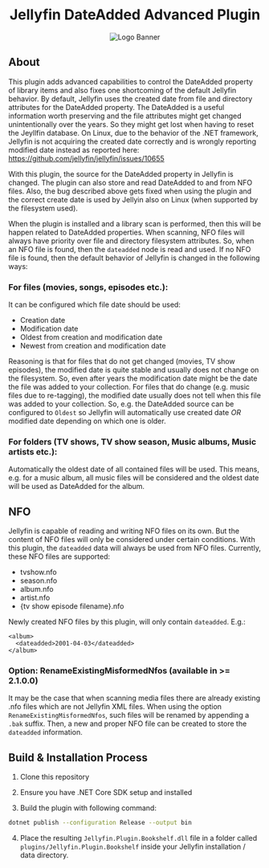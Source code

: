 <h1 align="center">Jellyfin DateAdded Advanced Plugin</h1>
<p align="center">

<img alt="Logo Banner" src="https://raw.githubusercontent.com/jellyfin/jellyfin-ux/master/branding/SVG/banner-logo-solid.svg?sanitize=true"/>
</p>

## About

This plugin adds advanced capabilities to control the DateAdded property of library items and also fixes one shortcoming of the default Jellyfin behavior.
By default, Jellyfin uses the created date from file and directory attributes for the DateAdded property. The DateAdded is a useful information worth preserving and the file attributes might get changed unintentionally over the years. So they might get lost when having to reset the Jeyllfin database.
On Linux, due to the behavior of the .NET framework, Jellyfin is not acquiring the created date correctly and is wrongly reporting modified date instead as reported here:
https://github.com/jellyfin/jellyfin/issues/10655

With this plugin, the source for the DateAdded property in Jellyfin is changed. The plugin can also store and read DateAdded to and from NFO files. Also, the bug described above gets fixed when using the plugin and the correct create date is used by Jellyin also on Linux (when supported by the filesystem used).

When the plugin is installed and a library scan is performed, then this will be happen related to DateAdded properties. When scanning, NFO files will always have priority over file and directory filesystem attributes. So, when an NFO file is found, then the `dateadded` node is read and used.
If no NFO file is found, then the default behavior of Jellyfin is changed in the following ways:

### For files (movies, songs, episodes etc.):
It can be configured which file date should be used:
* Creation date
* Modification date
* Oldest from creation and modification date
* Newest from creation and modification date

Reasoning is that for files that do not get changed (movies, TV show episodes), the modified date is quite stable and usually does not change on the filesystem. So, even after years the modification date might be the date the file was added to your collection.
For files that do change (e.g. music files due to re-tagging), the modified date usually does not tell when this file was added to your collection.
So, e.g. the DateAdded source can be configured to `Oldest` so Jellyfin will automatically use created date _OR_ modified date depending on which one is older.

### For folders (TV shows, TV show season, Music albums, Music artists etc.):
Automatically the oldest date of all contained files will be used. This means, e.g. for a music album, all music files will be considered and the oldest date will be used as DateAdded for the album.


## NFO
Jellyfin is capable of reading and writing NFO files on its own. But the content of NFO files will only be considered under certain conditions. With this plugin, the `dateadded` data will always be used from NFO files. Currently, these NFO files are supported:
* tvshow.nfo
* season.nfo
* album.nfo
* artist.nfo
* {tv show episode filename}.nfo

Newly created NFO files by this plugin, will only contain `dateadded`. E.g.:
```
<album>
  <dateadded>2001-04-03</dateadded>
</album>
```

### Option: RenameExistingMisformedNfos (available in >= 2.1.0.0)
It may be the case that when scanning media files there are already existing .nfo files which are not Jellyfin XML files. When using the option `RenameExistingMisformedNfos`, such files will be renamed by appending a `.bak` suffix. Then, a new and proper NFO file can be created to store the `dateadded` information.

## Build & Installation Process

1. Clone this repository

2. Ensure you have .NET Core SDK setup and installed

3. Build the plugin with following command:

```bash
dotnet publish --configuration Release --output bin
```

4. Place the resulting `Jellyfin.Plugin.Bookshelf.dll` file in a folder called `plugins/Jellyfin.Plugin.Bookshelf` inside your Jellyfin installation / data directory.